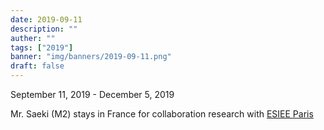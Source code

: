 ```yaml
---
date: 2019-09-11
description: ""
auther: ""
tags: ["2019"]
banner: "img/banners/2019-09-11.png"
draft: false
---
```


September 11, 2019 - December 5, 2019

Mr. Saeki (M2) stays in France for collaboration research with [ESIEE Paris]( https://www.esiee.fr/ )

<!--more-->
